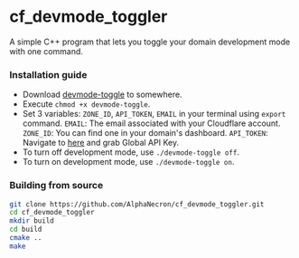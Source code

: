 # cf_devmode_toggler
A simple C++ program that lets you toggle your domain development mode with one command.

### Installation guide
- Download [devmode-toggle](https://github.com/AlphaNecron/cf_devmode_toggler/releases/latest/download/devmode-toggle) to somewhere.
- Execute `chmod +x devmode-toggle`.
- Set 3 variables: `ZONE_ID`, `API_TOKEN`, `EMAIL` in your terminal using `export` command.
  `EMAIL`: The email associated with your Cloudflare account.
  `ZONE_ID`: You can find one in your domain's dashboard.
  `API_TOKEN`: Navigate to [here](https://dash.cloudflare.com/profile/api-tokens) and grab Global API Key.
- To turn off development mode, use `./devmode-toggle off`.
- To turn on development mode, use `./devmode-toggle on`.

### Building from source
```bash
git clone https://github.com/AlphaNecron/cf_devmode_toggler.git
cd cf_devmode_toggler
mkdir build
cd build
cmake ..
make
```

